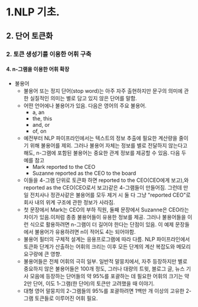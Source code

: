 # 1.NLP 기초.
## 2. 단어 토큰화
### 2. 토큰 생성기를 이용한 어휘 구축
#### 4. n-그램을 이용한 어휘 확장
- 불용어
  - 불용어 또는 정지 단어(stop word)는 아주 자주 출현하지만 문구의 의미에 관한 실질적인 의미는 별로 담고 있지 않은 단어를 말함.
  - 어떤 언어에나 불용어가 있음. 다음은 영어의 주요 불용어.
    - a, an
    - the, this
    - and, or
    - of, on
  - 예전부터 NLP 파이프라인에서는 텍스트의 정보 추출에 필요한 계산량을 줄이기 위해 불용어를 제외. 그러나 불용어 자체는 정보를 별로 전달하지 않는다고 해도, n-그램에 포함된 불용어는 중요한 관계 정보를 제공할 수 있음. 다음 두 예를 참고
    - Mark reported to the CEO
    - Suzanne reported as the CEO to the board
  - 이들을 4-그램 단위로 토큰화 하면 reported to the CEO(CEO에게 보고),와 reported as the CEO(CEO로서 보고)같은 4-그램들이 만들어짐. 그런데 만일 전치사나 정관사같은 불용어를 모두 제거 시 둘 다 그냥 "reported CEO"로 회사 내의 위계 구조에 관한 정보가 사라짐.
  - 첫 문장에서 Mark는 CEO의 부하 직원, 둘째 문장에서 Suzanne은 CEO라는 차이가 있음.이처럼 종종 불용어들이 유용한 정보를 제공. 그러나 불용어들을 이런 식으로 활용하려면 n-그램이 더 길어야 한다는 단점이 있음. 이 예제 문장들에서 불용어가 유용하려면 n이 적어도 4는 되어야함.
  - 불용어 필터의 구체적 설계는 응용프로그램에 따라 다름. NLP 파이프라인에서 토큰화 단계가 산출하는 어휘의 크리는 이후 모든 단계의 계산 복잡도와 메모리 요구량에 큰 영향.
  - 불용어들은 전체 어휘의 극히 일부. 일반적 말뭉치에서, 자주 등장하지만 별로 중요하지 않은 불용어들은 100개 정도, 그러나 대량의 트윗, 블로그 글, 뉴스 기사 모음에 등장하는 단어들의 약 95%를 포괄하는 데 필요한 어휘의 크기는 약 2만 단어, 이도 1-그램(한 단어)의 토큰만 고려했을 때 이야기.
  - 대형 영어 말뭉치의 2-그램들의 95%를 포괄하려면 1백만 개 이상의 고유한 2-그램 토큰들로 이루어진 어휘 필요.